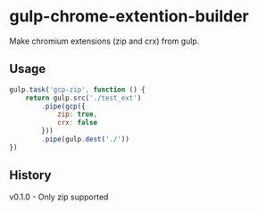 # gulp-chrome-extention-builder
Make chromium extensions (zip and crx) from gulp.

Usage
-------

```javascript
gulp.task('gcp-zip', function () {
    return gulp.src('./test_ext')
        .pipe(gcp({
            zip: true,
            crx: false
        }))
        .pipe(gulp.dest('./'))
})
```

History
------

v0.1.0 - Only zip supported
